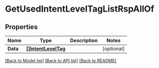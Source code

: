 # GetUsedIntentLevelTagListRspAllOf

## Properties

Name | Type | Description | Notes
------------ | ------------- | ------------- | -------------
**Data** | [**[]IntentLevelTag**](IntentLevelTag.md) |  | [optional] 

[[Back to Model list]](../README.md#documentation-for-models) [[Back to API list]](../README.md#documentation-for-api-endpoints) [[Back to README]](../README.md)


